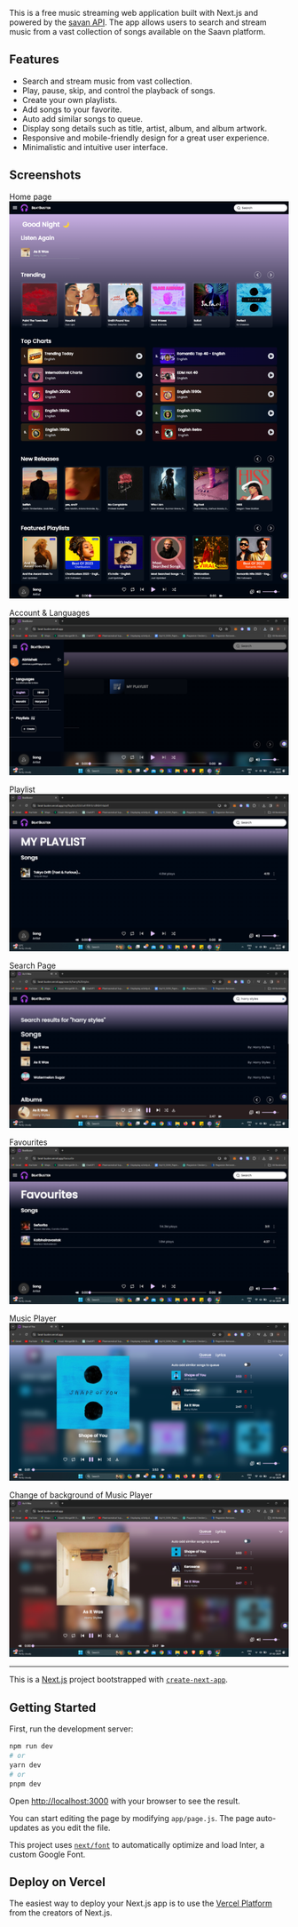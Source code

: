 This is a free music streaming web application built with Next.js and powered by the [savan API](https://github.com/sumitkolhe/jiosaavn-api). The app allows users to search and stream music from a vast collection of songs available on the Saavn platform.

## Features
* Search and stream music from vast collection.
* Play, pause, skip, and control the playback of songs.
* Create your own playlists.
* Add songs to your favorite.
* Auto add similar songs to queue.
* Display song details such as title, artist, album, and album artwork.
* Responsive and mobile-friendly design for a great user experience.
* Minimalistic and intuitive user interface.


## Screenshots

Home page
![App Screenshot](https://raw.githubusercontent.com/Abhip32/BeatBuster/main/screenshots/Screenshot%201.png)

Account & Languages
![App Screenshot](https://raw.githubusercontent.com/Abhip32/BeatBuster/main/screenshots/Screenshot%202.png)

Playlist
![App Screenshot](https://raw.githubusercontent.com/Abhip32/BeatBuster/main/screenshots/Screenshot%203.png)

Search Page
![App Screenshot](https://raw.githubusercontent.com/Abhip32/BeatBuster/main/screenshots/Screenshot%204.png)

Favourites
![App Screenshot](https://raw.githubusercontent.com/Abhip32/BeatBuster/main/screenshots/Screenshot%205.png)

Music Player
![App Screenshot](https://raw.githubusercontent.com/Abhip32/BeatBuster/main/screenshots/Screenshot%206.png)

Change of background of Music Player
![App Screenshot](https://raw.githubusercontent.com/Abhip32/BeatBuster/main/screenshots/Screenshot%207.png)



***

This is a [Next.js](https://nextjs.org/) project bootstrapped with [`create-next-app`](https://github.com/vercel/next.js/tree/canary/packages/create-next-app).

## Getting Started

First, run the development server:

```bash
npm run dev
# or
yarn dev
# or
pnpm dev
```

Open [http://localhost:3000](http://localhost:3000) with your browser to see the result.

You can start editing the page by modifying `app/page.js`. The page auto-updates as you edit the file.

This project uses [`next/font`](https://nextjs.org/docs/basic-features/font-optimization) to automatically optimize and load Inter, a custom Google Font.

## Deploy on Vercel

The easiest way to deploy your Next.js app is to use the [Vercel Platform](https://vercel.com/new?utm_medium=default-template&filter=next.js&utm_source=create-next-app&utm_campaign=create-next-app-readme) from the creators of Next.js.
